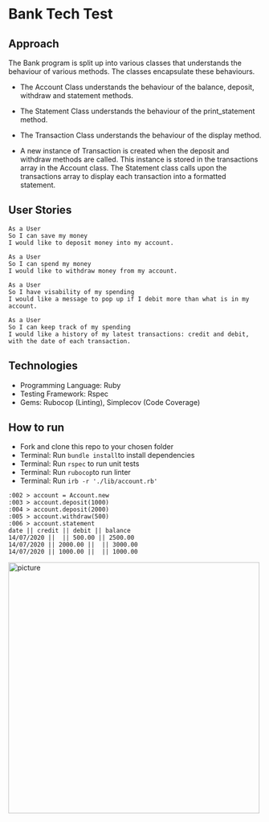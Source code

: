 # Bank Tech Test

## Approach

The Bank program is split up into various classes that understands the behaviour of various methods. The classes encapsulate these behaviours.

- The Account Class understands the behaviour of the balance, deposit, withdraw and statement methods.
- The Statement Class understands the behaviour of the print_statement method.
- The Transaction Class understands the behaviour of the display method.

- A new instance of Transaction is created when the deposit and withdraw methods are called. This instance is stored in the transactions array in the Account class. The Statement class calls upon the transactions array to display each transaction into a formatted statement. 

## User Stories

```
As a User
So I can save my money
I would like to deposit money into my account.
```
```
As a User
So I can spend my money
I would like to withdraw money from my account.
```
```
As a User
So I have visability of my spending
I would like a message to pop up if I debit more than what is in my account.
```
```
As a User
So I can keep track of my spending
I would like a history of my latest transactions: credit and debit, with the date of each transaction.
```

## Technologies

- Programming Language: Ruby
- Testing Framework: Rspec
- Gems: Rubocop (Linting), Simplecov (Code Coverage)

## How to run 

- Fork and clone this repo to your chosen folder
- Terminal: Run ```bundle install```to install dependencies
- Terminal: Run ```rspec``` to run unit tests
- Terminal: Run ```rubocop```to run linter
- Terminal: Run ```irb -r './lib/account.rb'```

```
:002 > account = Account.new
:003 > account.deposit(1000)
:004 > account.deposit(2000)
:005 > account.withdraw(500)
:006 > account.statement
date || credit || debit || balance
14/07/2020 ||  || 500.00 || 2500.00
14/07/2020 || 2000.00 ||  || 3000.00
14/07/2020 || 1000.00 ||  || 1000.00
```
<img width="500" alt="picture" src="https://github.com/RichEwin/bank_tech_test/blob/master/images/Screenshot%202020-07-14%20at%2015.11.50.png?raw=true">


